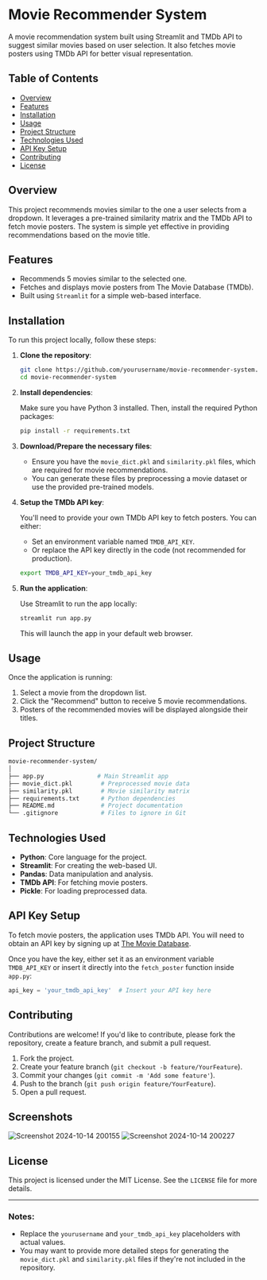 # Movie Recommender System

A movie recommendation system built using Streamlit and TMDb API to suggest similar movies based on user selection. It also fetches movie posters using TMDb API for better visual representation.

## Table of Contents

- [Overview](#overview)
- [Features](#features)
- [Installation](#installation)
- [Usage](#usage)
- [Project Structure](#project-structure)
- [Technologies Used](#technologies-used)
- [API Key Setup](#api-key-setup)
- [Contributing](#contributing)
- [License](#license)

## Overview

This project recommends movies similar to the one a user selects from a dropdown. It leverages a pre-trained similarity matrix and the TMDb API to fetch movie posters. The system is simple yet effective in providing recommendations based on the movie title.

## Features

- Recommends 5 movies similar to the selected one.
- Fetches and displays movie posters from The Movie Database (TMDb).
- Built using `Streamlit` for a simple web-based interface.

## Installation

To run this project locally, follow these steps:

1. **Clone the repository**:

   ```bash
   git clone https://github.com/yourusername/movie-recommender-system.git
   cd movie-recommender-system
   ```

2. **Install dependencies**:

   Make sure you have Python 3 installed. Then, install the required Python packages:

   ```bash
   pip install -r requirements.txt
   ```

3. **Download/Prepare the necessary files**:
   - Ensure you have the `movie_dict.pkl` and `similarity.pkl` files, which are required for movie recommendations.
   - You can generate these files by preprocessing a movie dataset or use the provided pre-trained models.

4. **Setup the TMDb API key**:

   You'll need to provide your own TMDb API key to fetch posters. You can either:
   - Set an environment variable named `TMDB_API_KEY`.
   - Or replace the API key directly in the code (not recommended for production).

   ```bash
   export TMDB_API_KEY=your_tmdb_api_key
   ```

5. **Run the application**:

   Use Streamlit to run the app locally:

   ```bash
   streamlit run app.py
   ```

   This will launch the app in your default web browser.

## Usage

Once the application is running:

1. Select a movie from the dropdown list.
2. Click the "Recommend" button to receive 5 movie recommendations.
3. Posters of the recommended movies will be displayed alongside their titles.

## Project Structure

```bash
movie-recommender-system/
│
├── app.py               # Main Streamlit app
├── movie_dict.pkl        # Preprocessed movie data
├── similarity.pkl        # Movie similarity matrix
├── requirements.txt      # Python dependencies
├── README.md             # Project documentation
└── .gitignore            # Files to ignore in Git
```

## Technologies Used

- **Python**: Core language for the project.
- **Streamlit**: For creating the web-based UI.
- **Pandas**: Data manipulation and analysis.
- **TMDb API**: For fetching movie posters.
- **Pickle**: For loading preprocessed data.

## API Key Setup

To fetch movie posters, the application uses TMDb API. You will need to obtain an API key by signing up at [The Movie Database](https://www.themoviedb.org/).

Once you have the key, either set it as an environment variable `TMDB_API_KEY` or insert it directly into the `fetch_poster` function inside `app.py`:

```python
api_key = 'your_tmdb_api_key'  # Insert your API key here
```

## Contributing

Contributions are welcome! If you'd like to contribute, please fork the repository, create a feature branch, and submit a pull request.

1. Fork the project.
2. Create your feature branch (`git checkout -b feature/YourFeature`).
3. Commit your changes (`git commit -m 'Add some feature'`).
4. Push to the branch (`git push origin feature/YourFeature`).
5. Open a pull request.
   
## Screenshots

![Screenshot 2024-10-14 200155](https://github.com/user-attachments/assets/c0fe0efb-2a95-42a4-8871-797df7630e2a)
![Screenshot 2024-10-14 200227](https://github.com/user-attachments/assets/751d40bb-9cf0-406c-aad0-99a492f79be6)

## License

This project is licensed under the MIT License. See the `LICENSE` file for more details.

---

### Notes:
- Replace the `yourusername` and `your_tmdb_api_key` placeholders with actual values.
- You may want to provide more detailed steps for generating the `movie_dict.pkl` and `similarity.pkl` files if they're not included in the repository.

